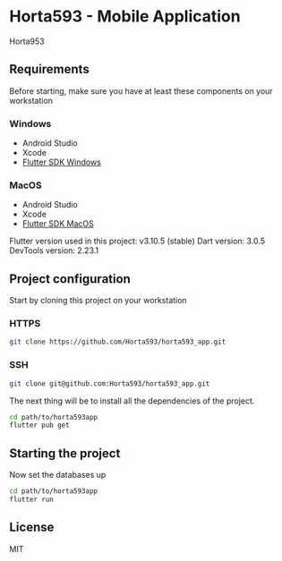 # Horta593 - Mobile Application
Horta953

## Requirements

Before starting, make sure you have at least these components on your workstation

### Windows
- Android Studio 
- Xcode
- [Flutter SDK Windows] 

### MacOS
- Android Studio
- Xcode
- [Flutter SDK MacOS]

Flutter version used in this project: v3.10.5 (stable)
Dart version: 3.0.5
DevTools version: 2.23.1

## Project configuration

Start by cloning this project on your workstation

### HTTPS

```bash
git clone https://github.com/Horta593/horta593_app.git

```

### SSH

```bash
git clone git@github.com:Horta593/horta593_app.git
```

The next thing will be to install all the dependencies of the project.

```bash
cd path/to/horta593app
flutter pub get
```

## Starting the project

Now set the databases up

```bash
cd path/to/horta593app
flutter run
```

## License

MIT


[//]: # (These are reference links used in the body of this note and get stripped out when the markdown processor does its job. There is no need to format nicely because it shouldn't be seen. Thanks SO - http://stackoverflow.com/questions/4823468/store-comments-in-markdown-syntax)

[Flutter SDK Windows]: <https://docs.flutter.dev/get-started/install/windows>
[Flutter SDK MacOS]: <https://docs.flutter.dev/get-started/install/macos>
  
